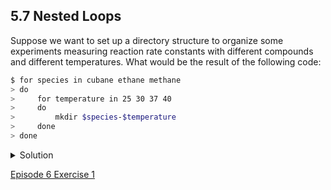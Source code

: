 
## 5.7 Nested Loops

Suppose we want to set up a directory structure to organize some experiments measuring reaction rate constants with different compounds and different temperatures. What would be the result of the following code:

```bash
$ for species in cubane ethane methane
> do
>     for temperature in 25 30 37 40
>     do
>         mkdir $species-$temperature
>     done
> done
```

<details>
  <summary>
Solution
  </summary>

We have a nested loop, i.e. contained within another loop, so for each species in the outer loop, the inner loop (the nested loop) iterates over the list of temperatures, and creates a new directory for each combination.
<br>
Try running the code for yourself to see which directories are created!
</details>

[Episode 6 Exercise 1](episode6_ex1.md)
